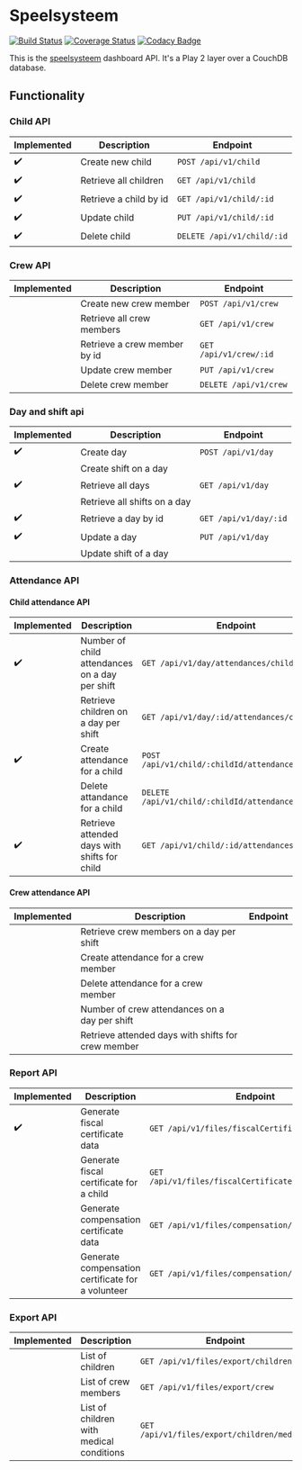 # Speelsysteem
[![Build Status](https://travis-ci.org/speelsysteem/dashboard.svg?branch=master)](https://travis-ci.org/speelsysteem/dashboard)
[![Coverage Status](https://coveralls.io/repos/github/speelsysteem/dashboard/badge.svg?branch=master)](https://coveralls.io/github/speelsysteem/dashboard?branch=master)
[![Codacy Badge](https://api.codacy.com/project/badge/Grade/0927605b06c24469a5f89efc85f86a91)](https://www.codacy.com/app/toye-thomas/dashboard?utm_source=github.com&amp;utm_medium=referral&amp;utm_content=speelsysteem/dashboard&amp;utm_campaign=Badge_Grade)

This is the [speelsysteem](https://github.com/speelsysteem) dashboard API. It's a Play 2 layer over a CouchDB database.

## Functionality

### Child API

| Implemented        | Description                       | Endpoint                               |
|--------------------|-----------------------------------|----------------------------------------|
| :heavy_check_mark: | Create new child                  | `POST /api/v1/child`                   |
| :heavy_check_mark: | Retrieve all children             | `GET /api/v1/child`                    |
| :heavy_check_mark: | Retrieve a child by id            | `GET /api/v1/child/:id`                |
| :heavy_check_mark: | Update child                      | `PUT /api/v1/child/:id`                |
| :heavy_check_mark: | Delete child                      | `DELETE /api/v1/child/:id`             |


### Crew API

| Implemented | Description                       | Endpoint                               |
|-------------|-----------------------------------|----------------------------------------|
|             | Create new crew member            | `POST /api/v1/crew`                    |
|             | Retrieve all crew members         | `GET /api/v1/crew`                     |
|             | Retrieve a crew member by id      | `GET /api/v1/crew/:id`                 |
|             | Update crew member                | `PUT /api/v1/crew`                     |
|             | Delete crew member                | `DELETE /api/v1/crew`                  |


### Day and shift api

| Implemented        | Description                                        | Endpoint                               |
|--------------------|----------------------------------------------------|----------------------------------------|
| :heavy_check_mark: | Create day                                         | `POST /api/v1/day`                     |
|                    | Create shift on a day                              |  |
| :heavy_check_mark: | Retrieve all days                                  | `GET /api/v1/day`                      |
|                    | Retrieve all shifts on a day                       |  |
| :heavy_check_mark: | Retrieve a day by  id                              | `GET /api/v1/day/:id`                  |
| :heavy_check_mark: | Update a day                                       | `PUT /api/v1/day`                      |
|                    | Update shift of a day                              |  |


### Attendance API

#### Child attendance API

| Implemented        | Description                                        | Endpoint                                           |
|--------------------|----------------------------------------------------|----------------------------------------------------|
| :heavy_check_mark: | Number of child attendances on a day per shift     | `GET /api/v1/day/attendances/child`                |
|                    | Retrieve children on a day per shift               | `GET /api/v1/day/:id/attendances/child`            |
| :heavy_check_mark: | Create attendance for a child                      | `POST /api/v1/child/:childId/attendances/:dayId`   |
|                    | Delete attandance for a child                      | `DELETE /api/v1/child/:childId/attendances/:dayId` |
| :heavy_check_mark: | Retrieve attended days with shifts for child       | `GET /api/v1/child/:id/attendances`                |


#### Crew attendance API


| Implemented | Description                                        | Endpoint                                         |
|-------------|----------------------------------------------------|--------------------------------------------------|
|             | Retrieve crew members on a day per shift           | |
|             | Create attendance for a crew member                | |
|             | Delete attendance for a crew member                | |
|             | Number of crew attendances on a day per shift      | |
|             | Retrieve attended days with shifts for crew member | |


### Report API

| Implemented        | Description                                       | Endpoint                                             |
|--------------------|---------------------------------------------------|------------------------------------------------------|
| :heavy_check_mark: | Generate fiscal certificate data                  | `GET /api/v1/files/fiscalCertificate/:year`          |
|                    | Generate fiscal certificate for a child           | `GET /api/v1/files/fiscalCertificate/:year/:childId` |
|                    | Generate compensation certificate data            | `GET /api/v1/files/compensation/:year`               |
|                    | Generate compensation certificate for a volunteer | `GET /api/v1/files/compensation/:year/:crewId`       |


### Export API

| Implemented        | Description                              | Endpoint                                    |
|--------------------|------------------------------------------|---------------------------------------------|
|                    | List of children                         | `GET /api/v1/files/export/children`         |
|                    | List of crew members                     | `GET /api/v1/files/export/crew`             |
|                    | List of children with medical conditions | `GET /api/v1/files/export/children/medical` |

